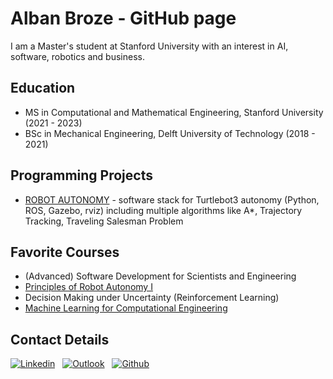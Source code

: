 # Alban Broze - GitHub page

I am a Master's student at Stanford University with an interest in AI, software, robotics and business.


## Education

- MS in Computational and Mathematical Engineering, Stanford University (2021 - 2023)
- BSc in Mechanical Engineering, Delft University of Technology (2018 - 2021)


## Programming Projects

- [ROBOT AUTONOMY](https://github.com/abroze/AA274A_Robot_Autonomy) - software stack for Turtlebot3 autonomy (Python, ROS, Gazebo, rviz) including multiple algorithms like A*, Trajectory Tracking, Traveling Salesman Problem


## Favorite Courses

- (Advanced) Software Development for Scientists and Engineering
- [Principles of Robot Autonomy I](https://github.com/abroze/AA274A-Homework)
- Decision Making under Uncertainty (Reinforcement Learning)
- [Machine Learning for Computational Engineering](https://github.com/abroze/CME216-Machine-Learning-Homework)


## Contact Details
[![Linkedin](https://img.shields.io/badge/LinkedIn-0077B5?style=for-the-badge&logo=linkedin&logoColor=white)](https://www.linkedin.com/in/abroze)
&nbsp; [![Outlook](https://img.shields.io/badge/Microsoft_Outlook-0078D4?style=for-the-badge&logo=microsoft-outlook&logoColor=white)](mailto:abroze@stanford.edu)
&nbsp; [![Github](https://img.shields.io/badge/GitHub-100000?style=for-the-badge&logo=github&logoColor=white)](https://github.com/abroze)
&nbsp;


<!--
**abroze/abroze** is a ✨ _special_ ✨ repository because its `README.md` (this file) appears on your GitHub profile.

Here are some ideas to get you started:

- 🔭 I’m currently working on ...
- 🌱 I’m currently learning ...
- 👯 I’m looking to collaborate on ...
- 🤔 I’m looking for help with ...
- 💬 Ask me about ...
- 📫 How to reach me: ...
- 😄 Pronouns: ...
- ⚡ Fun fact: ...
-->
